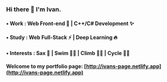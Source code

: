 ### Hi there 👋 I'm Ivan.
#### • Work : Web Front-end 🌈 | C++/C# Development ✨
#### • Study : Web Full-Stack ⚡ | Deep Learning 🔥
#### • Interests : Sax 🎷 | Swim 🏊‍♂️ | Climb 🧗‍♂️ | Cycle 🚴‍♂️
#### Welcome to my portfolio page: [http://ivans-page.netlify.app](http://ivans-page.netlify.app)

<!--
**IvanZyf666/IvanZyf666** is a ✨ _special_ ✨ repository because its `README.md` (this file) appears on your GitHub profile.

Here are some ideas to get you started:

- 🔭 I’m currently working on ...
- 🌱 I’m currently learning ...
- 👯 I’m looking to collaborate on ...
- 🤔 I’m looking for help with ...
- 💬 Ask me about ...
- 📫 How to reach me: ...
- 😄 Pronouns: ...
- ⚡ Fun fact: ...
-->
